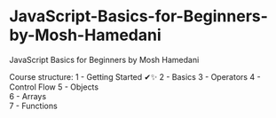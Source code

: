 # JavaScript-Basics-for-Beginners-by-Mosh-Hamedani
JavaScript Basics for Beginners by Mosh Hamedani

Course structure:
  1 - Getting Started ✔✨
  2 - Basics 
  3 - Operators
  4 - Control Flow
  5 - Objects   
  6 - Arrays    
  7 - Functions   

